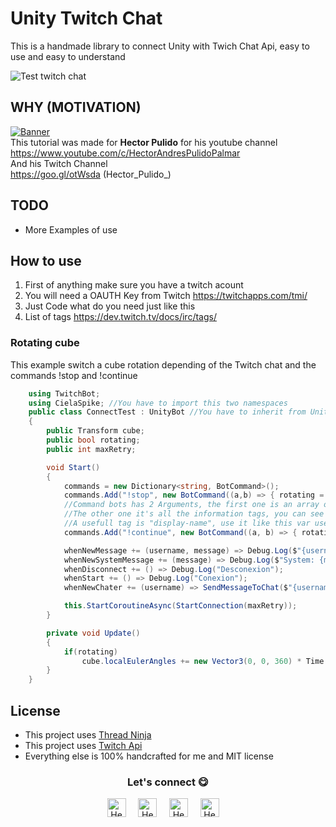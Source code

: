 # Unity Twitch Chat 
This is a handmade library to connect Unity with Twich Chat Api, easy to use and easy to understand

![Test twitch chat](/Images/Test.gif)<br/>

## WHY (MOTIVATION)
[![Banner](http://img.youtube.com/vi/wMvDKGSOsgA/0.jpg)](https://www.youtube.com/watch?v=wMvDKGSOsgA)<br/>
This tutorial was made for <b>Hector Pulido</b> for his youtube channel <br/>
https://www.youtube.com/c/HectorAndresPulidoPalmar <br/>
And his Twitch Channel<br/>
https://goo.gl/otWsda (Hector_Pulido_)<br/>

## TODO
* More Examples of use

## How to use
1. First of anything make sure you have a twitch acount 
2. You will need a OAUTH Key from Twitch https://twitchapps.com/tmi/
3. Just Code what do you need just like this
4. List of tags https://dev.twitch.tv/docs/irc/tags/

### Rotating cube
This example switch a cube rotation depending of the Twitch chat and the commands !stop and !continue
```C#
    using TwitchBot;
    using CielaSpike; //You have to import this two namespaces
    public class ConnectTest : UnityBot //You have to inherit from UnityBot
    {
        public Transform cube;
        public bool rotating;
        public int maxRetry;

        void Start()
        {
            commands = new Dictionary<string, BotCommand>();
            commands.Add("!stop", new BotCommand((a,b) => { rotating = false; })); 
            //Command bots has 2 Arguments, the first one is an array of arguments, its basically a list of words after the command
            //The other one it's all the information tags, you can see all tag list above in #how to use
            //A usefull tag is "display-name", use it like this var username = b["display-name"].ToLower();
            commands.Add("!continue", new BotCommand((a, b) => { rotating = true; }));

            whenNewMessage += (username, message) => Debug.Log($"{username}: {message}");
            whenNewSystemMessage += (message) => Debug.Log($"System: {message}");
            whenDisconnect += () => Debug.Log("Desconexion");
            whenStart += () => Debug.Log("Conexion");
            whenNewChater += (username) => SendMessageToChat($"{username}, bienvenido al stream!");

            this.StartCoroutineAsync(StartConnection(maxRetry));
        }

        private void Update()
        {
            if(rotating)
                cube.localEulerAngles += new Vector3(0, 0, 360) * Time.deltaTime;
        }
    }
```

## License
* This project uses [Thread Ninja](https://assetstore.unity.com/packages/tools/thread-ninja-multithread-coroutine-15717)
* This project uses [Twitch Api](https://dev.twitch.tv/docs/irc/#step-1-setup)
* Everything else is 100% handcrafted for me and MIT license


<div align="center">
<h3 align="center">Let's connect 😋</h3>
</div>
<p align="center">
<a href="https://www.linkedin.com/in/hector-pulido-17547369/" target="blank">
<img align="center" width="30px" alt="Hector's LinkedIn" src="https://www.vectorlogo.zone/logos/linkedin/linkedin-icon.svg"/></a> &nbsp; &nbsp;
<a href="https://twitter.com/Hector_Pulido_" target="blank">
<img align="center" width="30px" alt="Hector's Twitter" src="https://www.vectorlogo.zone/logos/twitter/twitter-official.svg"/></a> &nbsp; &nbsp;
<a href="https://www.twitch.tv/hector_pulido_" target="blank">
<img align="center" width="30px" alt="Hector's Twitch" src="https://www.vectorlogo.zone/logos/twitch/twitch-icon.svg"/></a> &nbsp; &nbsp;
<a href="https://www.youtube.com/channel/UCS_iMeH0P0nsIDPvBaJckOw" target="blank">
<img align="center" width="30px" alt="Hector's Youtube" src="https://www.vectorlogo.zone/logos/youtube/youtube-icon.svg"/></a> &nbsp; &nbsp;

</p>
